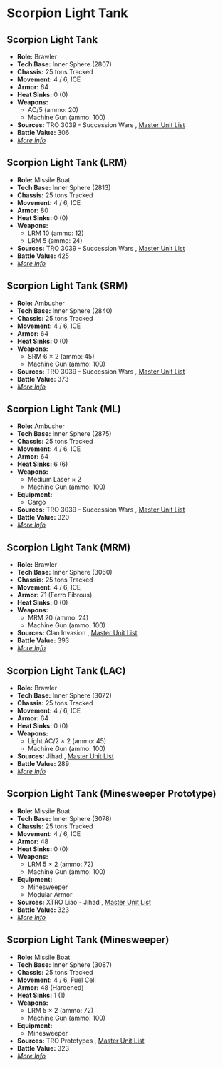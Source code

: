 # Scorpion Light Tank 

## Scorpion Light Tank 

- **Role:** Brawler 
- **Tech Base:** Inner Sphere (2807) 
- **Chassis:** 25 tons Tracked 
- **Movement:** 4 / 6, ICE 
- **Armor:** 64 
- **Heat Sinks:** 0 (0) 
- **Weapons:** 
  - AC/5 (ammo: 20) 
  - Machine Gun (ammo: 100) 
- **Sources:** TRO 3039 - Succession Wars , [Master Unit List](http://masterunitlist.info/Unit/Details/2847) 
- **Battle Value:** 306 
- [*More Info*](scorpion_light_tank/scorpion_light_tank.md) 

## Scorpion Light Tank (LRM) 

- **Role:** Missile Boat 
- **Tech Base:** Inner Sphere (2813) 
- **Chassis:** 25 tons Tracked 
- **Movement:** 4 / 6, ICE 
- **Armor:** 80 
- **Heat Sinks:** 0 (0) 
- **Weapons:** 
  - LRM 10 (ammo: 12) 
  - LRM 5 (ammo: 24) 
- **Sources:** TRO 3039 - Succession Wars , [Master Unit List](http://masterunitlist.info/Unit/Details/2842) 
- **Battle Value:** 425 
- [*More Info*](scorpion_light_tank/scorpion_light_tank_lrm.md) 

## Scorpion Light Tank (SRM) 

- **Role:** Ambusher 
- **Tech Base:** Inner Sphere (2840) 
- **Chassis:** 25 tons Tracked 
- **Movement:** 4 / 6, ICE 
- **Armor:** 64 
- **Heat Sinks:** 0 (0) 
- **Weapons:** 
  - SRM 6 × 2 (ammo: 45) 
  - Machine Gun (ammo: 100) 
- **Sources:** TRO 3039 - Succession Wars , [Master Unit List](http://masterunitlist.info/Unit/Details/2846) 
- **Battle Value:** 373 
- [*More Info*](scorpion_light_tank/scorpion_light_tank_srm.md) 

## Scorpion Light Tank (ML) 

- **Role:** Ambusher 
- **Tech Base:** Inner Sphere (2875) 
- **Chassis:** 25 tons Tracked 
- **Movement:** 4 / 6, ICE 
- **Armor:** 64 
- **Heat Sinks:** 6 (6) 
- **Weapons:** 
  - Medium Laser × 2 
  - Machine Gun (ammo: 100) 
- **Equipment:** 
  - Cargo 
- **Sources:** TRO 3039 - Succession Wars , [Master Unit List](http://masterunitlist.info/Unit/Details/2844) 
- **Battle Value:** 320 
- [*More Info*](scorpion_light_tank/scorpion_light_tank_ml.md) 

## Scorpion Light Tank (MRM) 

- **Role:** Brawler 
- **Tech Base:** Inner Sphere (3060) 
- **Chassis:** 25 tons Tracked 
- **Movement:** 4 / 6, ICE 
- **Armor:** 71 (Ferro Fibrous) 
- **Heat Sinks:** 0 (0) 
- **Weapons:** 
  - MRM 20 (ammo: 24) 
  - Machine Gun (ammo: 100) 
- **Sources:** Clan Invasion , [Master Unit List](http://masterunitlist.info/Unit/Details/2845) 
- **Battle Value:** 393 
- [*More Info*](scorpion_light_tank/scorpion_light_tank_mrm.md) 

## Scorpion Light Tank (LAC) 

- **Role:** Brawler 
- **Tech Base:** Inner Sphere (3072) 
- **Chassis:** 25 tons Tracked 
- **Movement:** 4 / 6, ICE 
- **Armor:** 64 
- **Heat Sinks:** 0 (0) 
- **Weapons:** 
  - Light AC/2 × 2 (ammo: 45) 
  - Machine Gun (ammo: 100) 
- **Sources:** Jihad , [Master Unit List](http://masterunitlist.info/Unit/Details/2841) 
- **Battle Value:** 289 
- [*More Info*](scorpion_light_tank/scorpion_light_tank_lac.md) 

## Scorpion Light Tank (Minesweeper Prototype) 

- **Role:** Missile Boat 
- **Tech Base:** Inner Sphere (3078) 
- **Chassis:** 25 tons Tracked 
- **Movement:** 4 / 6, ICE 
- **Armor:** 48 
- **Heat Sinks:** 0 (0) 
- **Weapons:** 
  - LRM 5 × 2 (ammo: 72) 
  - Machine Gun (ammo: 100) 
- **Equipment:** 
  - Minesweeper 
  - Modular Armor 
- **Sources:** XTRO Liao - Jihad , [Master Unit List](http://masterunitlist.info/Unit/Details/2843) 
- **Battle Value:** 323 
- [*More Info*](scorpion_light_tank/scorpion_light_tank_minesweeper_prototype.md) 

## Scorpion Light Tank (Minesweeper) 

- **Role:** Missile Boat 
- **Tech Base:** Inner Sphere (3087) 
- **Chassis:** 25 tons Tracked 
- **Movement:** 4 / 6, Fuel Cell 
- **Armor:** 48 (Hardened) 
- **Heat Sinks:** 1 (1) 
- **Weapons:** 
  - LRM 5 × 2 (ammo: 72) 
  - Machine Gun (ammo: 100) 
- **Equipment:** 
  - Minesweeper 
- **Sources:** TRO Prototypes , [Master Unit List](http://masterunitlist.info/Unit/Details/4996) 
- **Battle Value:** 323 
- [*More Info*](scorpion_light_tank/scorpion_light_tank_minesweeper.md) 

